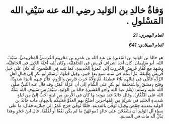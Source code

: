 <h1 dir="rtl">وَفاةُ خالدِ بن الوَليد رضِي الله عنه سَيْفِ الله المَسْلولِ .</h1>

<h5 dir="rtl">العام الهجري:  21

العام الميلادي: 641

</h5>

<p dir="rtl">هو خالدُ بن الوَليد بن المُغيرةِ بن عبدِ الله بن عَمرِو بن مَحْزومٍ القُرشيُّ المَخْزوميُّ، سَيْفُ الله، أبو سُليمانَ، كان أحدَ أَشرافِ قُريشٍ في الجاهِليَّة، وكان إليه أَعِنَّةُ الخَيلِ في الجاهِليَّة، وشَهِدَ مع كُفَّارِ قُريشٍ الحُروبَ إلى عُمرَةِ الحُديبيةِ، كما ثبَت في الصَّحيحِ: أنَّه كان على خَيلِ قُريشٍ طَلِيعَةً، ثمَّ أَسلَم في سَنةِ سبعٍ بعدَ خَيبرَ، وقِيلَ قَبلَها، أَرسَلهُ أبو بكرٍ إلى قِتالِ أهلِ الرِّدَّةِ فأَبْلَى في قِتالِهم بَلاءً عظيمًا، ثمَّ وَلَّاهُ حَربَ فارِسَ والرُّومِ، فأَثَّرَ فيهم تَأثيرًا شديدًا، وفتَح دِمشقَ، واسْتخلَفهُ أبو بكرٍ على الشَّامِ إلى أن عَزَلَهُ عُمَرُ، وقد قال عنه النَّبيُّ صلَّى الله عليه وسلَّم: (نِعْمَ عبدُ الله وأخو العَشيرَةِ خالدُ بن الوَليدِ، سَيْفٌ مِن سُيوفِ الله سَلَّهُ الله على الكُفَّارِ). وقال خالدٌ عند مَوتِه: ما كان في الأرضِ مِن ليلةٍ أَحَبَّ إليَّ مِن ليلةٍ شَديدةِ الجَليدِ في سَرِيَّةٍ مِن المُهاجرين أُصَبِّحُ بهم العَدُوَّ فعَليكُم بالجِهادِ. مات خالدُ بن الوَليد بمدينةِ حِمْصَ وقِيلَ: تُوفِّيَ بالمدينةِ. فلمَّا تُوفِّيَ خرَج عُمَرُ إلى جِنازَتِه فقال: ما على نِساءِ آلِ الوَليدِ أن يَسْفَحْنَ على خالدٍ دُموعَهُنَّ ما لم يكُن نَقْعًا أو لَقْلَقَةً. قال ابنُ حَجَرٍ وهذا يَدُلُّ أنَّه مات في المدينةِ.</p></br>
